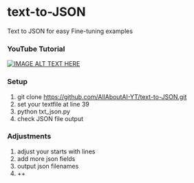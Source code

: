 # text-to-JSON
Text to JSON for easy Fine-tuning examples

### YouTube Tutorial
[![IMAGE ALT TEXT HERE](https://img.youtube.com/vi/DeuyD-ZA-58/0.jpg)](https://www.youtube.com/watch?v=DeuyD-ZA-58)

### Setup
1. git clone https://github.com/AllAboutAI-YT/text-to-JSON.git
2. set your textfile at line 39
3. python txt_json.py
4. check JSON file output

### Adjustments
1. adjust your starts with lines
2. add more json fields
3. output json filenames
4. ++
